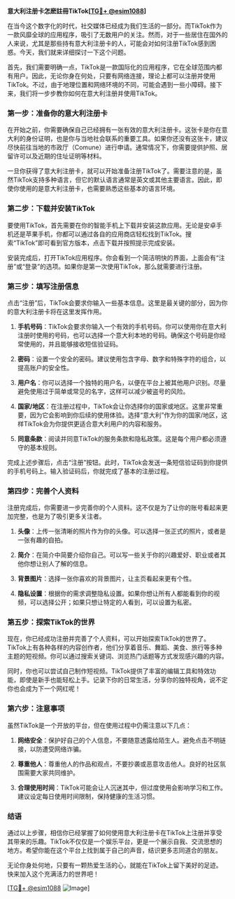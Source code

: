 **意大利注册卡怎麽註冊TikTok[[TG💪+ @esim1088](https://t.me/s/esim1088)]**

在当今这个数字化的时代，社交媒体已经成为我们生活的一部分。而TikTok作为一款风靡全球的应用程序，吸引了无数用户的关注。然而，对于一些居住在国外的人来说，尤其是那些持有意大利注册卡的人，可能会对如何注册TikTok感到困惑。今天，我们就来详细探讨一下这个问题。

首先，我们需要明确一点，TikTok是一款国际化的应用程序，它在全球范围内都有用户。因此，无论你身在何处，只要有网络连接，理论上都可以注册并使用TikTok。不过，由于地理位置和网络环境的不同，可能会遇到一些小障碍。接下来，我们将一步步教你如何在意大利注册并使用TikTok。

### **第一步：准备你的意大利注册卡**

在开始之前，你需要确保自己已经拥有一张有效的意大利注册卡。这张卡是你在意大利的身份证明，也是你与当地社会联系的重要工具。如果你还没有这张卡，建议尽快前往当地的市政厅（Comune）进行申请。通常情况下，你需要提供护照、居留许可以及近期的住址证明等材料。

一旦你获得了意大利注册卡，就可以开始准备注册TikTok了。需要注意的是，虽然TikTok支持多种语言，但它的默认语言通常是英文或其他主要语言。因此，即使你使用的是意大利注册卡，也需要熟悉这些基本的语言环境。

### **第二步：下载并安装TikTok**

要使用TikTok，首先需要在你的智能手机上下载并安装这款应用。无论是安卓手机还是苹果手机，你都可以通过各自的应用商店轻松找到TikTok。搜索“TikTok”即可看到官方版本，点击下载并按照提示完成安装。

安装完成后，打开TikTok应用程序。你会看到一个简洁明快的界面，上面会有“注册”或“登录”的选项。如果你是第一次使用TikTok，那么就需要进行注册。

### **第三步：填写注册信息**

点击“注册”后，TikTok会要求你输入一些基本信息。这里是最关键的部分，因为你的意大利注册卡将在这里发挥作用。

1. **手机号码**：TikTok会要求你输入一个有效的手机号码。你可以使用你在意大利注册时使用的号码，也可以选择一个意大利本地的号码。确保这个号码是你经常使用的，并且能够接收短信验证码。

2. **密码**：设置一个安全的密码。建议使用包含字母、数字和特殊字符的组合，以提高账户的安全性。

3. **用户名**：你可以选择一个独特的用户名，以便在平台上被其他用户识别。尽量避免使用过于简单或常见的名字，这样可以减少被盗号的风险。

4. **国家/地区**：在注册过程中，TikTok会让你选择你的国家或地区。这里非常重要，因为它会影响到你后续的使用体验。选择“意大利”作为你的国家/地区，这样TikTok会为你提供更适合意大利用户的内容和服务。

5. **同意条款**：阅读并同意TikTok的服务条款和隐私政策。这是每个用户都必须遵守的基本规则。

完成上述步骤后，点击“注册”按钮。此时，TikTok会发送一条短信验证码到你提供的手机号码上。输入验证码后，你就完成了基本的注册过程。

### **第四步：完善个人资料**

注册完成后，你需要进一步完善你的个人资料。这不仅是为了让你的账号看起来更加完整，也是为了吸引更多关注者。

1. **头像**：上传一张清晰的照片作为你的头像。可以选择一张正式的照片，或者是一张有趣的自拍。

2. **简介**：在简介中简要介绍你自己。可以写一些关于你的兴趣爱好、职业或者其他你想让别人了解的信息。

3. **背景图片**：选择一张你喜欢的背景图片，让主页看起来更有个性。

4. **隐私设置**：根据你的需求调整隐私设置。如果你想让所有人都能看到你的视频，可以选择公开；如果只想让特定的人看到，可以设置为私密。

### **第五步：探索TikTok的世界**

现在，你已经成功注册并完善了个人资料，可以开始探索TikTok的世界了。TikTok上有各种各样的内容创作者，他们分享着音乐、舞蹈、美食、旅行等多种主题的短视频。你可以通过搜索关键词、浏览热门话题等方式发现感兴趣的内容。

同时，你也可以尝试自己制作短视频。TikTok提供了丰富的编辑工具和特效功能，即使是新手也能轻松上手。记录下你的日常生活，分享你的独特视角，说不定你也会成为下一个网红呢！

### **第六步：注意事项**

虽然TikTok是一个开放的平台，但在使用过程中仍需注意以下几点：

1. **网络安全**：保护好自己的个人信息，不要随意透露给陌生人。避免点击不明链接，以防遭受网络诈骗。

2. **尊重他人**：尊重他人的作品和观点，不要抄袭或恶意攻击他人。良好的社区氛围需要大家共同维护。

3. **合理使用时间**：TikTok可能会让人沉迷其中，但过度使用会影响学习和工作。建议设定每日使用时间限制，保持健康的生活习惯。

### **结语**

通过以上步骤，相信你已经掌握了如何使用意大利注册卡在TikTok上注册并享受其带来的乐趣。TikTok不仅仅是一个娱乐平台，更是一个展示自我、交流思想的地方。希望你能在这个平台上找到属于自己的声音，结识更多志同道合的朋友。

无论你身处何地，只要有一颗热爱生活的心，就能在TikTok上留下美好的足迹。快来加入这个充满活力的世界吧！

[[TG💪+ @esim1088](https://t.me/s/esim1088) ![Image](https://i.postimg.cc/4NQfJmqS/Snipaste-2025-05-13-00-14-12.png)]